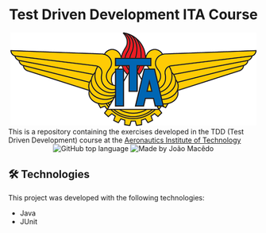 <div align="center">
   <h1> Test Driven Development ITA Course</h1>
   <img src="./assets/ITA_logo.png" alt="Aeronautics Institute of Technology">
 </div>
This is a repository containing the exercises developed in the TDD (Test Driven Development) course at the <a href="http://www.ita.br/">Aeronautics Institute of Technology</a>

<div align="center">
  <img alt="GitHub top language" src="https://img.shields.io/github/languages/top/joaomacedx/TDD-ITA-Course?style=flat" >
  <img alt="Made by João Macêdo" src="https://img.shields.io/badge/made%20by-João%20Macêdo-orange">
 </div>

## 🛠 Technologies

This project was developed with the following technologies:

- Java 
- JUnit


